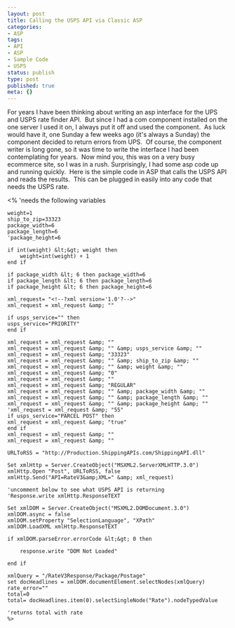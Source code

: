 ```yaml
---
layout: post
title: Calling the USPS API via Classic ASP
categories:
- ASP
tags:
- API
- ASP
- Sample Code
- USPS
status: publish
type: post
published: true
meta: {}
---
```

<p>For years I have been thinking about writing an asp interface for the UPS and USPS rate finder API.  But since I had a com component installed on the one server I used it on, I always put it off and used the component.  As luck would have it, one Sunday a few weeks ago (it's always a Sunday) the component decided to return errors from UPS.  Of course, the component writer is long gone, so it was time to write the interface I had been contemplating for years.  Now mind you, this was on a very busy ecommerce site, so I was in a rush.
Surprisingly, I had some asp code up and running quickly.  Here is the simple code in ASP that calls the USPS API and reads the results.  This can be plugged in easily into any code that needs the USPS rate.</p>
    <%
	'needs the following variables

	weight=1
	ship_to_zip=33323
	package_width=6
	package_length=6
	'package_height=6

	if int(weight) &lt;&gt; weight then
		weight=int(weight) + 1
	end if

	if package_width &lt; 6 then package_width=6
	if package_length &lt; 6 then package_length=6
	if package_height &lt; 6 then package_height=6

	xml_request= "<!--?xml version='1.0'?-->"
	xml_request = xml_request &amp; ""

	if usps_service="" then
	usps_service="PRIORITY"
	end if

	xml_request = xml_request &amp; ""
	xml_request = xml_request &amp; "" &amp; usps_service &amp; ""
	xml_request = xml_request &amp; "33323"
	xml_request = xml_request &amp; "" &amp; ship_to_zip &amp; ""
	xml_request = xml_request &amp; "" &amp; weight &amp; ""
	xml_request = xml_request &amp; "0"
	xml_request = xml_request &amp; ""
	xml_request = xml_request &amp; "REGULAR"
	xml_request = xml_request &amp; "" &amp; package_width &amp; ""
	xml_request = xml_request &amp; "" &amp; package_length &amp; ""
	xml_request = xml_request &amp; "" &amp; package_height &amp; ""
	'xml_request = xml_request &amp; "55"
	if usps_service="PARCEL POST" then
	xml_request = xml_request &amp; "true"
	end if
	xml_request = xml_request &amp; ""
	xml_request = xml_request &amp; ""

	URLToRSS = "http://Production.ShippingAPIs.com/ShippingAPI.dll"

	Set xmlHttp = Server.CreateObject("MSXML2.ServerXMLHTTP.3.0")
	xmlHttp.Open "Post", URLToRSS, false
	xmlHttp.Send("API=RateV3&amp;XML=" &amp; xml_request)

	'uncomment below to see what USPS API is returning
	'Response.write xmlHttp.ResponseTEXT

	Set xmlDOM = Server.CreateObject("MSXML2.DOMDocument.3.0")
	xmlDOM.async = false
	xmlDOM.setProperty "SelectionLanguage", "XPath"
	xmlDOM.LoadXML xmlHttp.ResponseTEXT

	if xmlDOM.parseError.errorCode &lt;&gt; 0 then

		response.write "DOM Not Loaded"

	end if

	xmlQuery = "/RateV3Response/Package/Postage"
	set docHeadlines = xmlDOM.documentElement.selectNodes(xmlQuery)
	rate_error=""
	total=0
	total= docHeadlines.item(0).selectSingleNode("Rate").nodeTypedValue

	'returns total with rate
	%>
